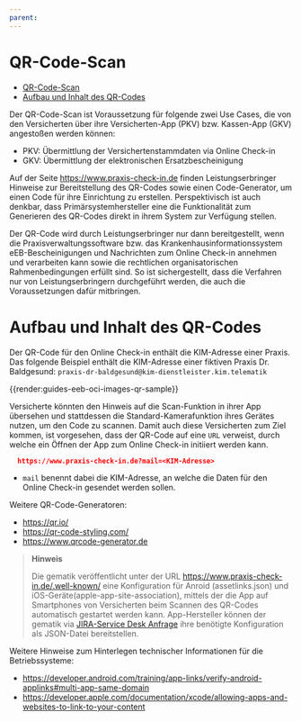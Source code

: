 ```yaml
---
parent:
---
```

# QR-Code-Scan

- [QR-Code-Scan](#qr-code-scan)
- [Aufbau und Inhalt des QR-Codes](#aufbau-und-inhalt-des-qr-codes)

Der QR-Code-Scan ist Voraussetzung für folgende zwei Use Cases, die von den Versicherten über ihre Versicherten-App (PKV) bzw. Kassen-App (GKV) angestoßen werden können:

- PKV: Übermittlung der Versichertenstammdaten via Online Check-in
- GKV: Übermittlung der elektronischen Ersatzbescheinigung

Auf der Seite <https://www.praxis-check-in.de> finden Leistungserbringer Hinweise zur Bereitstellung des QR-Codes sowie einen Code-Generator, um einen Code für ihre Einrichtung zu erstellen. Perspektivisch ist auch denkbar, dass Primärsystemhersteller eine die Funktionalität zum Generieren des QR-Codes direkt in ihrem System zur Verfügung stellen.

Der QR-Code wird durch Leistungserbringer nur dann bereitgestellt, wenn die Praxisverwaltungssoftware bzw. das Krankenhausinformationssystem eEB-Bescheinigungen und Nachrichten zum Online Check-in annehmen und verarbeiten kann sowie die rechtlichen organisatorischen Rahmenbedingungen erfüllt sind. So ist sichergestellt, dass die Verfahren nur von Leistungserbringern durchgeführt werden, die auch die Voraussetzungen dafür mitbringen.

# Aufbau und Inhalt des QR-Codes

Der QR-Code für den Online Check-in enthält die KIM-Adresse einer Praxis. Das folgende Beispiel enthält die KIM-Adresse einer fiktiven Praxis Dr. Baldgesund: `praxis-dr-baldgesund@kim-dienstleister.kim.telematik`

{{render:guides-eeb-oci-images-qr-sample}}

Versicherte könnten den Hinweis auf die Scan-Funktion in ihrer App übersehen und stattdessen die Standard-Kamerafunktion ihres Gerätes nutzen, um den Code zu scannen. Damit auch diese Versicherten zum Ziel kommen, ist vorgesehen, dass der QR-Code auf eine `URL` verweist, durch welche ein Öffnen der App zum Online Check-in initiiert werden kann.

```json
  https://www.praxis-check-in.de?mail=<KIM-Adresse>
```

- `mail` benennt dabei die KIM-Adresse, an welche die Daten für den Online Check-in gesendet werden sollen.

Weitere QR-Code-Generatoren:

- https://qr.io/
- https://qr-code-styling.com/
- https://www.qrcode-generator.de

> **Hinweis**
>
> Die gematik veröffentlicht unter der URL <https://www.praxis-check-in.de/.well-known/> eine Konfiguration für Anroid (assetlinks.json) und iOS-Geräte(apple-app-site-association),
> mittels der die App auf Smartphones von Versicherten beim Scannen des QR-Codes automatisch gestartet werden kann.
> App-Hersteller können der gematik via [JIRA-Service Desk Anfrage](http://service.gematik.de/servicedesk/customer/portals) ihre benötigte Konfiguration als JSON-Datei bereitstellen.

Weitere Hinweise zum Hinterlegen technischer Informationen für die Betriebssysteme:

- https://developer.android.com/training/app-links/verify-android-applinks#multi-app-same-domain
- https://developer.apple.com/documentation/xcode/allowing-apps-and-websites-to-link-to-your-content
